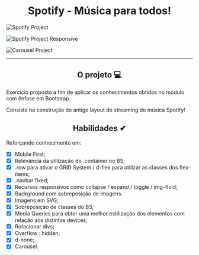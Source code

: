 <div align="center"><h1>Spotify - Música para todos!</h1></div>

![Spotify Project](https://github.com/MariliaMSiqueira/Udemy-Desenvolvimento-WEB/blob/main/Bootstrap/12-Projeto-Spotify/assets/img/project-layout.gif)


![Spotify Project Responsive](https://github.com/MariliaMSiqueira/Udemy-Desenvolvimento-WEB/blob/main/Bootstrap/12-Projeto-Spotify/assets/img/responsive-project-layout.gif)


![Carousel Project](https://github.com/MariliaMSiqueira/Udemy-Desenvolvimento-WEB/blob/main/Bootstrap/12-Projeto-Spotify/assets/img/carousel-project.gif)


---

<div align="center"><h2>O projeto 💻</h2></div>

Exercício proposto a fim de aplicar os conhecimentos obtidos no módulo com ênfase em Bootstrap. <br>

Consiste na construção do antigo layout do streaming de música Spotify! <br>

<div align="center"><h2>Habilidades ✔</h2></div>

Reforçando conhecimento em:

 - [x] Mobile First;
 - [x] Relevância da utilização do .container no BS;
 - [x] .row para ativar o GRID System / d-flex para utilizar as classes dos flex-items;
 - [x] .navbar fixed;
 - [x] Recursos responsivos como collapse / expand / toggle / img-fluid;
 - [x] Background com sobreposição de imagens.
 - [x] Imagens em SVG;
 - [x] Sobreposição de classes do BS;
 - [x] Media Queries para obter uma melhor estilização dos elementos com relação aos distintos devices;
 - [x] Rotacionar divs;
 - [x] Overflow : hidden; 
 - [x] d-none;
 - [x] Carousel.